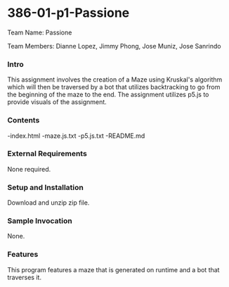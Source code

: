 # 386-01-p1-Passione

Team Name: Passione

Team Members: Dianne Lopez, Jimmy Phong, Jose Muniz, Jose Sanrindo

### Intro

This assignment involves the creation of a Maze using Kruskal's algorithm
which will then be traversed by a bot that utilizes backtracking to go
from the beginning of the maze to the end.
The assignment utilizes p5.js to provide visuals of the assignment.

### Contents

-index.html
-maze.js.txt
-p5.js.txt
-README.md

### External Requirements

None required.

### Setup and Installation

Download and unzip zip file. 

### Sample Invocation

None.

### Features

This program features a maze that is generated on runtime
and a bot that traverses it.


